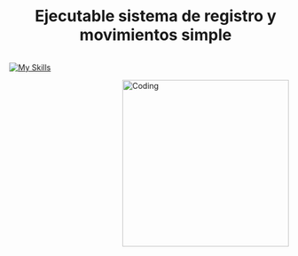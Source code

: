 <!--h1 without bottom border-->
<div id="user-content-toc">
  <ul align="center">
    <summary><h1 style="display: inline-block">Ejecutable sistema de registro y movimientos simple</h1></summary>
  </ul>
</div>

  [![My Skills](https://skillicons.dev/icons?i=java&perline=3)](https://drive.google.com/file/d/12uBRYg5E6VVUr4l5I8vFbOG9XvfQMpIU/view?usp=drive_link)

<img align="right" alt="Coding" width="300" src="https://i.pinimg.com/originals/81/17/8b/81178b47a8598f0c81c4799f2cdd4057.gif">
</ul>
